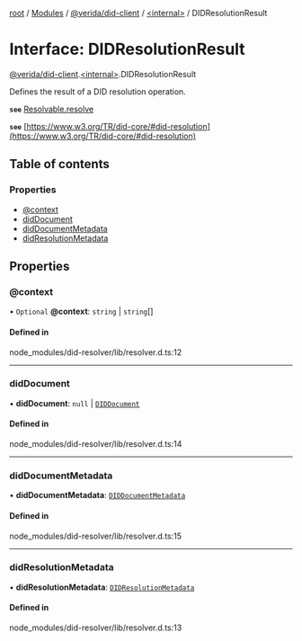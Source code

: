 [root](../README.md) / [Modules](../modules.md) / [@verida/did-client](../modules/verida_did_client.md) / [<internal\>](../modules/verida_did_client._internal_.md) / DIDResolutionResult

# Interface: DIDResolutionResult

[@verida/did-client](../modules/verida_did_client.md).[<internal\>](../modules/verida_did_client._internal_.md).DIDResolutionResult

Defines the result of a DID resolution operation.

**`see`** [Resolvable.resolve](verida_did_client._internal_.Resolvable.md#resolve)

**`see`** [https://www.w3.org/TR/did-core/#did-resolution](https://www.w3.org/TR/did-core/#did-resolution)

## Table of contents

### Properties

- [@context](verida_did_client._internal_.DIDResolutionResult.md#@context)
- [didDocument](verida_did_client._internal_.DIDResolutionResult.md#diddocument)
- [didDocumentMetadata](verida_did_client._internal_.DIDResolutionResult.md#diddocumentmetadata)
- [didResolutionMetadata](verida_did_client._internal_.DIDResolutionResult.md#didresolutionmetadata)

## Properties

### @context

• `Optional` **@context**: `string` \| `string`[]

#### Defined in

node_modules/did-resolver/lib/resolver.d.ts:12

___

### didDocument

• **didDocument**: ``null`` \| [`DIDDocument`](../modules/verida_did_client._internal_.md#diddocument)

#### Defined in

node_modules/did-resolver/lib/resolver.d.ts:14

___

### didDocumentMetadata

• **didDocumentMetadata**: [`DIDDocumentMetadata`](verida_did_client._internal_.DIDDocumentMetadata.md)

#### Defined in

node_modules/did-resolver/lib/resolver.d.ts:15

___

### didResolutionMetadata

• **didResolutionMetadata**: [`DIDResolutionMetadata`](verida_did_client._internal_.DIDResolutionMetadata.md)

#### Defined in

node_modules/did-resolver/lib/resolver.d.ts:13
